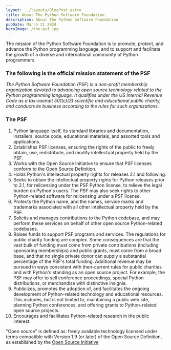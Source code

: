 ```yaml
---
layout: ../layouts/BlogPost.astro
title: About The Python Software Foundation
description: About The Python Software Foundation
pubDate: March 21 2024
heroImage: /the-psf.jpg
---
```


The mission of the Python Software Foundation is to promote, protect, and
advance the Python programming language, and to support and facilitate the
growth of a diverse and international community of Python programmers.

### The following is the official mission statement of the PSF

_The Python Software Foundation (PSF) is a non-profit membership organization
devoted to advancing open source technology related to the Python programming
language. It qualifies under the US Internal Revenue Code as a tax-exempt
501(c)(3) scientific and educational public charity, and conducts its business
according to the rules for such organizations._

### The PSF

1. Python language itself, its standard libraries and documentation, installers,
   source code, educational materials, and assorted tools and applications.
2. Establishes PSF licenses, ensuring the rights of the public to freely obtain,
   use, redistribute, and modify intellectual property held by the PSF.
3. Works with the Open Source Initiative to ensure that PSF licenses conform to
   the Open Source Definition.
4. Holds Python's intellectual property rights for releases 2.1 and following.
5. Seeks to obtain the intellectual property rights for Python releases prior to
   2.1, for relicensing under the PSF Python license, to relieve the legal
   burden on Python's users. The PSF may also seek rights to other
   Python-related software for relicensing under a PSF license.
6. Protects the Python name, and the names, service marks and trademarks
   associated with all other intellectual property held by the PSF.
7. Solicits and manages contributions to the Python codebase, and may perform
   these services on behalf of other open source Python-related codebases.
8. Raises funds to support PSF programs and services. The regulations for public
   charity funding are complex. Some consequences are that the vast bulk of
   funding must come from private contributions (including sponsoring 
   memberships) and public grants, must come from a broad base, and that no 
   single private donor can supply a substantial percentage of the PSF's total 
   funding. Additional revenue may be pursued in ways consistent with 
   then-current rules for public charities and with Python's standing as an open
   source project. For example, the PSF may offer to sell conference 
   proceedings, special Python distributions, or merchandise with distinctive 
   insignia.
9. Publicizes, promotes the adoption of, and facilitates the ongoing development
   of Python-related technology and educational resources. This includes, but is
   not limited to, maintaining a public web site, planning Python conferences, 
   and offering grants to Python-related open source projects.
10. Encourages and facilitates Python-related research in the public interest.

"Open source" is defined as: freely available technology licensed under terms 
compatible with Version 1.9 (or later) of the Open Source Definition, as 
established by the [Open Source Initiative](http://www.opensource.org/)
